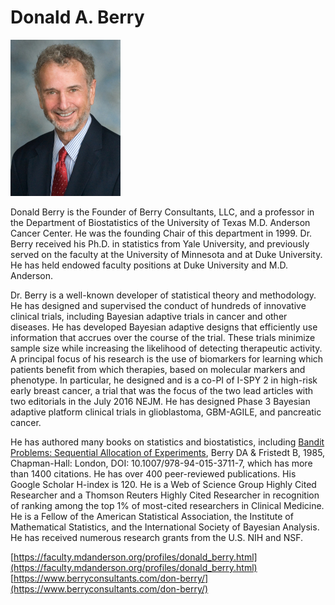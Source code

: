 # Donald A. Berry

![Photo](img/dberry.jpg)

Donald Berry is the Founder of Berry Consultants, LLC, and a professor in the Department of Biostatistics of the University of Texas M.D. Anderson Cancer Center.
He was the founding Chair of this department in 1999. Dr. Berry received his Ph.D. in statistics from Yale University, and previously served on the faculty at the University of Minnesota and at Duke University. He has held endowed faculty positions at Duke University and M.D. Anderson.

Dr. Berry is a well-known developer of statistical theory and methodology. He has designed and supervised the conduct of hundreds of innovative clinical trials, including Bayesian adaptive trials in cancer and other diseases. He has developed Bayesian adaptive designs that efficiently use information that accrues over the course of the trial. These trials minimize sample size while increasing the likelihood of detecting therapeutic activity. 
A principal focus of his research is the use of biomarkers for learning which patients benefit from which therapies, based on molecular markers and phenotype. In particular, he designed and is a co-PI of I-SPY 2 in high-risk early breast cancer, a trial that was the focus of the two lead articles with two editorials in the July 2016 NEJM. He has designed Phase 3 Bayesian adaptive platform clinical trials in glioblastoma, GBM-AGILE, and pancreatic cancer. 

He has authored many books on statistics and biostatistics, including [Bandit Problems: Sequential Allocation of Experiments](https://www.springer.com/gp/book/9789401537131), Berry DA & Fristedt B, 1985, Chapman-Hall: London, DOI: 10.1007/978-94-015-3711-7, which has more than 1400 citations. He has over 400 peer-reviewed publications. 
His Google Scholar H-index is 120. He is a Web of Science Group Highly Cited Researcher and a Thomson Reuters Highly Cited Researcher in recognition of ranking among the top 1% of most-cited researchers in Clinical Medicine. He is a Fellow of the American Statistical Association, the Institute of Mathematical Statistics, and the International Society of Bayesian Analysis. He has received numerous research grants from the U.S. NIH and NSF.

[https://faculty.mdanderson.org/profiles/donald_berry.html](https://faculty.mdanderson.org/profiles/donald_berry.html)  
[https://www.berryconsultants.com/don-berry/](https://www.berryconsultants.com/don-berry/)  


